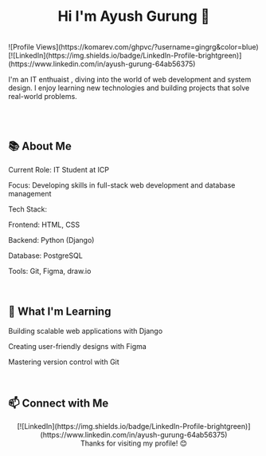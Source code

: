 <div align = "center"> <h1> Hi I'm Ayush Gurung 👋 </h1></div>
<br>
![Profile Views](https://komarev.com/ghpvc/?username=gingrg&color=blue) [![LinkedIn](https://img.shields.io/badge/LinkedIn-Profile-brightgreen)](https://www.linkedin.com/in/ayush-gurung-64ab56375)                                                      


<br>

I'm an IT enthuaist , diving into the world of web development and system design. I enjoy learning new technologies and building projects that solve real-world problems.

<br>
<div>
<br>
 
## 📚 About Me




Current Role: IT Student at ICP



Focus: Developing skills in full-stack web development and database management



Tech Stack:





Frontend: HTML, CSS



Backend: Python (Django)



Database: PostgreSQL



Tools: Git, Figma, draw.io


<br>

 ## 🌱 What I'm Learning







Building scalable web applications with Django



Creating user-friendly designs with Figma



Mastering version control with Git




<br>

## 📫 Connect with Me






<div align = "center"> [![LinkedIn](https://img.shields.io/badge/LinkedIn-Profile-brightgreen)](https://www.linkedin.com/in/ayush-gurung-64ab56375) </div>
</div>
<div align = "center">  Thanks for visiting my profile! 😊 </div>
